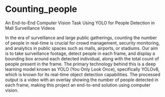 # Counting_people
An End-to-End Computer Vision Task Using YOLO for People Detection in Mall Surveillance Videos



In the era of surveillance and large public gatherings, counting the number of people in real-time is crucial for crowd management, security monitoring, and analytics in public spaces such as malls, airports, or stadiums. Our aim is to take surveillance footage, detect people in each frame, and display a bounding box around each detected individual, along with the total count of people present in the frame. The primary technology behind this is a deep learning model known as YOLO (You Only Look Once), specifically YOLOv8, which is known for its real-time object detection capabilities. The processed output is a video with an overlay showing the number of people detected in each frame, making this project an end-to-end solution using computer vision.
